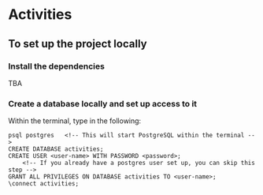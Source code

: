 # Activities

## To set up the project locally

### Install the dependencies

TBA

### Create a database locally and set up access to it
Within the terminal, type in the following:
```
psql postgres   <!-- This will start PostgreSQL within the terminal -->
CREATE DATABASE activities;
CREATE USER <user-name> WITH PASSWORD <password>;
    <!-- If you already have a postgres user set up, you can skip this step -->
GRANT ALL PRIVILEGES ON DATABASE activities TO <user-name>;
\connect activities;
```
